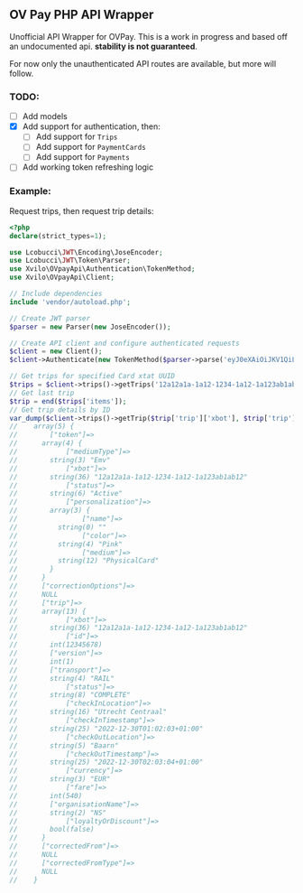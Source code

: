 ## OV Pay PHP API Wrapper
Unofficial API Wrapper for OVPay. This is a work in progress and based off an undocumented api. **stability is not 
guaranteed**.

For now only the unauthenticated API routes are available, but more will follow. 

### TODO:
- [ ] Add models
- [x] Add support for authentication, then:
  - [ ] Add support for `Trips`
  - [ ] Add support for `PaymentCards`
  - [ ] Add support for `Payments`
- [ ] Add working token refreshing logic

### Example:

Request trips, then request trip details:
```php
<?php
declare(strict_types=1);

use Lcobucci\JWT\Encoding\JoseEncoder;
use Lcobucci\JWT\Token\Parser;
use Xvilo\OVpayApi\Authentication\TokenMethod;
use Xvilo\OVpayApi\Client;

// Include dependencies
include 'vendor/autoload.php';

// Create JWT parser
$parser = new Parser(new JoseEncoder());

// Create API client and configure authenticated requests
$client = new Client();
$client->Authenticate(new TokenMethod($parser->parse('eyJ0eXAiOiJKV1QiLCJhbGciOiJSUzI1NiIs...')));

// Get trips for specified Card xtat UUID 
$trips = $client->trips()->getTrips('12a12a1a-1a12-1234-1a12-1a123ab1ab12');
// Get last trip
$trip = end($trips['items']);
// Get trip details by ID
var_dump($client->trips()->getTrip($trip['trip']['xbot'], $trip['trip']['id']));
//    array(5) {
//        ["token"]=>
//      array(4) {
//            ["mediumType"]=>
//        string(3) "Emv"
//            ["xbot"]=>
//        string(36) "12a12a1a-1a12-1234-1a12-1a123ab1ab12"
//            ["status"]=>
//        string(6) "Active"
//            ["personalization"]=>
//        array(3) {
//                ["name"]=>
//          string(0) ""
//                ["color"]=>
//          string(4) "Pink"
//                ["medium"]=>
//          string(12) "PhysicalCard"
//        }
//      }
//      ["correctionOptions"]=>
//      NULL
//      ["trip"]=>
//      array(13) {
//            ["xbot"]=>
//        string(36) "12a12a1a-1a12-1234-1a12-1a123ab1ab12"
//            ["id"]=>
//        int(12345678)
//        ["version"]=>
//        int(1)
//        ["transport"]=>
//        string(4) "RAIL"
//            ["status"]=>
//        string(8) "COMPLETE"
//            ["checkInLocation"]=>
//        string(16) "Utrecht Centraal"
//            ["checkInTimestamp"]=>
//        string(25) "2022-12-30T01:02:03+01:00"
//            ["checkOutLocation"]=>
//        string(5) "Baarn"
//            ["checkOutTimestamp"]=>
//        string(25) "2022-12-30T02:03:04+01:00"
//            ["currency"]=>
//        string(3) "EUR"
//            ["fare"]=>
//        int(540)
//        ["organisationName"]=>
//        string(2) "NS"
//            ["loyaltyOrDiscount"]=>
//        bool(false)
//      }
//      ["correctedFrom"]=>
//      NULL
//      ["correctedFromType"]=>
//      NULL
//    }
```
